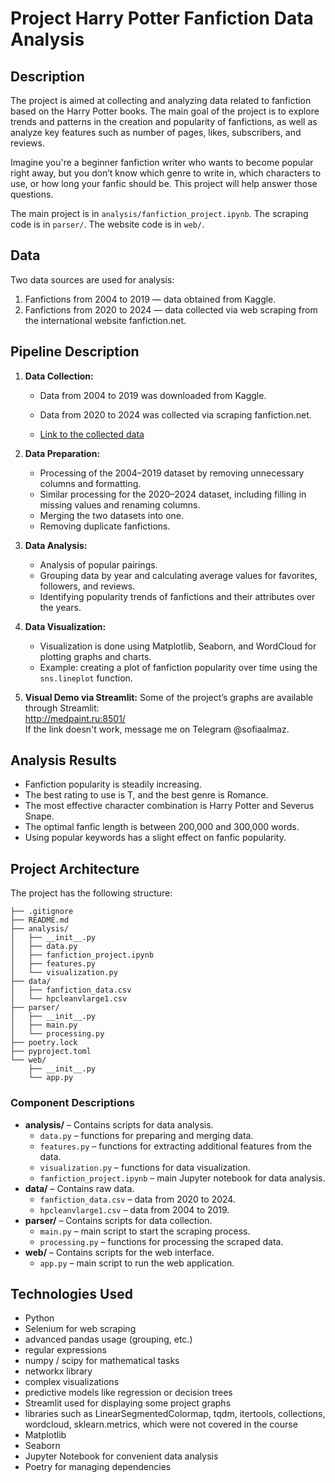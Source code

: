 
# Project Harry Potter Fanfiction Data Analysis

## Description

The project is aimed at collecting and analyzing data related to fanfiction based on the Harry Potter books. The main goal of the project is to explore trends and patterns in the creation and popularity of fanfictions, as well as analyze key features such as number of pages, likes, subscribers, and reviews.

Imagine you're a beginner fanfiction writer who wants to become popular right away, but you don’t know which genre to write in, which characters to use, or how long your fanfic should be. This project will help answer those questions.

The main project is in `analysis/fanfiction_project.ipynb`. The scraping code is in `parser/`. The website code is in `web/`.

## Data

Two data sources are used for analysis:

1. Fanfictions from 2004 to 2019 — data obtained from Kaggle.
2. Fanfictions from 2020 to 2024 — data collected via web scraping from the international website fanfiction.net.

## Pipeline Description

1. **Data Collection:**
    - Data from 2004 to 2019 was downloaded from Kaggle.
    - Data from 2020 to 2024 was collected via scraping fanfiction.net.

    - [Link to the collected data](https://drive.google.com/drive/folders/1oXK6g34vket1i1YB1r8SczxPUdDObDRM?usp=sharing)

2. **Data Preparation:**
    - Processing of the 2004–2019 dataset by removing unnecessary columns and formatting.
    - Similar processing for the 2020–2024 dataset, including filling in missing values and renaming columns.
    - Merging the two datasets into one.
    - Removing duplicate fanfictions.

3. **Data Analysis:**
    - Analysis of popular pairings.
    - Grouping data by year and calculating average values for favorites, followers, and reviews.
    - Identifying popularity trends of fanfictions and their attributes over the years.

4. **Data Visualization:**
    - Visualization is done using Matplotlib, Seaborn, and WordCloud for plotting graphs and charts.
    - Example: creating a plot of fanfiction popularity over time using the `sns.lineplot` function.

5. **Visual Demo via Streamlit:**
   Some of the project’s graphs are available through Streamlit:  
   http://medpaint.ru:8501/  
   If the link doesn't work, message me on Telegram @sofiaalmaz.

## Analysis Results

- Fanfiction popularity is steadily increasing.
- The best rating to use is T, and the best genre is Romance.
- The most effective character combination is Harry Potter and Severus Snape.
- The optimal fanfic length is between 200,000 and 300,000 words.
- Using popular keywords has a slight effect on fanfic popularity.

## Project Architecture

The project has the following structure:

```
├── .gitignore
├── README.md
├── analysis/
│   ├── __init__.py
│   ├── data.py
│   ├── fanfiction_project.ipynb
│   ├── features.py
│   └── visualization.py
├── data/
│   ├── fanfiction_data.csv
│   └── hpcleanvlarge1.csv
├── parser/
│   ├── __init__.py
│   ├── main.py
│   └── processing.py
├── poetry.lock
├── pyproject.toml
└── web/
    ├── __init__.py
    └── app.py
```

### Component Descriptions

- **analysis/** – Contains scripts for data analysis.
    - `data.py` – functions for preparing and merging data.
    - `features.py` – functions for extracting additional features from the data.
    - `visualization.py` – functions for data visualization.
    - `fanfiction_project.ipynb` – main Jupyter notebook for data analysis.
- **data/** – Contains raw data.
    - `fanfiction_data.csv` – data from 2020 to 2024.
    - `hpcleanvlarge1.csv` – data from 2004 to 2019.
- **parser/** – Contains scripts for data collection.
    - `main.py` – main script to start the scraping process.
    - `processing.py` – functions for processing the scraped data.
- **web/** – Contains scripts for the web interface.
    - `app.py` – main script to run the web application.

## Technologies Used

- Python
- Selenium for web scraping
- advanced pandas usage (grouping, etc.)
- regular expressions
- numpy / scipy for mathematical tasks
- networkx library
- complex visualizations
- predictive models like regression or decision trees
- Streamlit used for displaying some project graphs
- libraries such as LinearSegmentedColormap, tqdm, itertools, collections, wordcloud, sklearn.metrics, which were not covered in the course
- Matplotlib
- Seaborn
- Jupyter Notebook for convenient data analysis
- Poetry for managing dependencies
